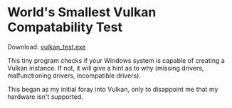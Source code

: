 # World's Smallest Vulkan Compatability Test

Download: [vulkan_test.exe](https://github.com/skeeto/vulkan-test/releases/download/1.0.2/vulkan_test.exe)

This tiny program checks if your Windows system is capable of creating
a Vulkan instance. If not, it will give a hint as to why (missing
drivers, malfunctioning drivers, incompatible drivers).

This began as my initial foray into Vulkan, only to disappoint me that
my hardware isn't supported.
